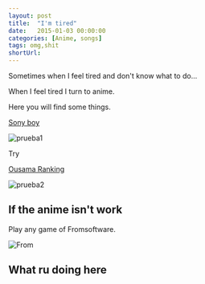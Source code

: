 ```yaml
---
layout: post
title:  "I'm tired"
date:   2015-01-03 00:00:00
categories: [Anime, songs]
tags: omg,shit
shortUrl: 
---
```

Sometimes when I feel tired and don't know what to do...

When I feel tired I turn to anime.

Here you will find some things.

[Sony boy](https://www.youtube.com/watch?v=9SRjT5NuErU&t=144s)

![prueba1](https://www.crunchyroll.com/imgsrv/display/thumbnail/1200x675/catalog/crunchyroll/760ae764298fe0f06f12263d7ce89d4c.jpe)

Try

[Ousama Ranking](https://www.youtube.com/watch?v=dWZAH5w8jkQ)

![prueba2](https://www.crunchyroll.com/imgsrv/display/thumbnail/1200x675/catalog/crunchyroll/0373e7213a475abe3c6951e70b6ca02e.jpe)



If the anime isn't work
----------------
Play any game of Fromsoftware.

![From](https://static1.thegamerimages.com/wordpress/wp-content/uploads/2023/03/fromsoftware-souls-games-ranked.jpg?q=50&fit=contain&w=943&h=500&dpr=1.5)



What ru doing here
----------------

